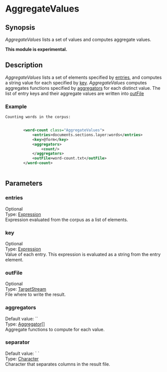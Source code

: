 <h1 class="module">AggregateValues</h1>

## Synopsis

*AggregateValues* lists a set of values and computes aggregate values.

**This module is experimental.**

## Description

*AggregateValues* lists a set of elements specified by <a href="#entries" class="param">entries</a>, and computes a string value for each specified by <a href="#key" class="param">key</a>.
  	*AggregateValues* computes aggregates functions specified by <a href="#aggregators" class="param">aggregators</a> for each distinct value.
  	The list of entry keys and their aggregate values are written into <a href="#outFile" class="param">outFile</a>

### Example
  	Counting words in the corpus:
  



```xml

      	<word-count class="AggregateValues">
      		<entries>documents.sections.layer:words</entries>
      		<key>@form</key>
      		<aggregators>
      			<count/>
      		</aggregators>
      		<outFile>word-count.txt</outFile>
      	</word-count>
      
```

## Parameters

<h3 name="entries" class="param">entries</h3>

<div class="param-level param-level-optional">Optional
</div>
<div class="param-type">Type: <a href="../converter/fr.inra.maiage.bibliome.alvisnlp.core.corpus.expressions.Expression" class="converter">Expression</a>
</div>
Expression evaluated from the corpus as a list of elements.

<h3 name="key" class="param">key</h3>

<div class="param-level param-level-optional">Optional
</div>
<div class="param-type">Type: <a href="../converter/fr.inra.maiage.bibliome.alvisnlp.core.corpus.expressions.Expression" class="converter">Expression</a>
</div>
Value of each entry. This expression is evaluated as a string from the entry element.

<h3 name="outFile" class="param">outFile</h3>

<div class="param-level param-level-optional">Optional
</div>
<div class="param-type">Type: <a href="../converter/fr.inra.maiage.bibliome.util.streams.TargetStream" class="converter">TargetStream</a>
</div>
File where to write the result.

<h3 name="aggregators" class="param">aggregators</h3>

<div class="param-level param-level-default-value">Default value: ``
</div>
<div class="param-type">Type: <a href="../converter/fr.inra.maiage.bibliome.alvisnlp.bibliomefactory.modules.aggregate.Aggregator%5B%5D" class="converter">Aggregator[]</a>
</div>
Aggregate functions to compute for each value.

<h3 name="separator" class="param">separator</h3>

<div class="param-level param-level-default-value">Default value: `	`
</div>
<div class="param-type">Type: <a href="../converter/java.lang.Character" class="converter">Character</a>
</div>
Character that separates columns in the result file.

